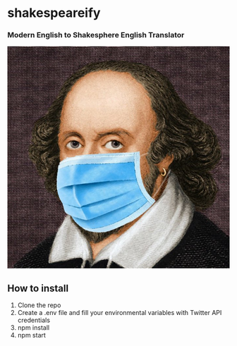 # shakespeareify
### Modern English to Shakesphere English Translator  

![Profile picture](F6o_0IP7.jpg "Title")

## How to install
1. Clone the repo
2. Create a .env file and fill your environmental variables with Twitter API credentials
3. npm install
4. npm start
